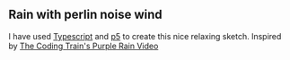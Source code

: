 ## Rain with perlin noise wind

I have used [Typescript](https://www.typescriptlang.org/) and [p5](https://p5js.org/) to create this nice relaxing sketch. Inspired by [The Coding Train's Purple Rain Video](https://www.youtube.com/watch?v=KkyIDI6rQJI)

